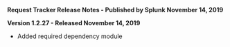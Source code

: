 **Request Tracker Release Notes - Published by Splunk November 14, 2019**


**Version 1.2.27 - Released November 14, 2019**

* Added required dependency module
